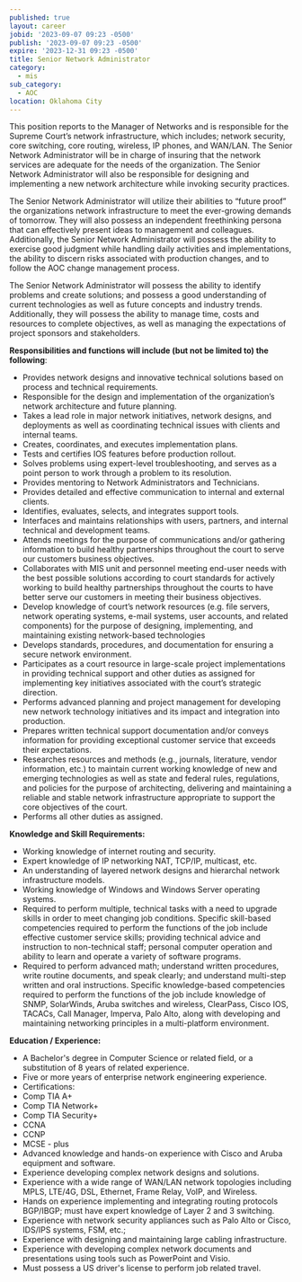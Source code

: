 ```yaml
---
published: true
layout: career
jobid: '2023-09-07 09:23 -0500'
publish: '2023-09-07 09:23 -0500'
expire: '2023-12-31 09:23 -0500'
title: Senior Network Administrator
category:
  - mis
sub_category:
  - AOC
location: Oklahoma City
---
```

This position reports to the Manager of Networks and is responsible for the Supreme Court’s network infrastructure, which includes; network security, core switching, core routing, wireless, IP phones, and WAN/LAN.  The Senior Network Administrator will be in charge of insuring that the network services are adequate for the needs of the organization.  The Senior Network Administrator will also be responsible for designing and implementing a new network architecture while invoking security practices. 

The Senior Network Administrator will utilize their abilities to “future proof” the organizations network infrastructure to meet the ever-growing demands of tomorrow. They will also possess an independent freethinking persona that can effectively present ideas to management and colleagues.  Additionally, the Senior Network Administrator will possess the ability to exercise good judgment while handling daily activities and implementations, the ability to discern risks associated with production changes, and to follow the AOC change management process.    

The Senior Network Administrator will possess the ability to identify problems and create solutions; and possess a good understanding of current technologies as well as future concepts and industry trends.  Additionally, they will possess the ability to manage time, costs and resources to complete objectives, as well as managing the expectations of project sponsors and stakeholders.   

**Responsibilities and functions will include (but not be limited to) the following**:
- Provides network designs and innovative technical solutions based on process and technical requirements.
- Responsible for the design and implementation of the organization’s network architecture and future planning.
- Takes a lead role in major network initiatives, network designs, and deployments as well as coordinating technical issues with clients and internal teams.
- Creates, coordinates, and executes implementation plans.
- Tests and certifies IOS features before production rollout.
- Solves problems using expert-level troubleshooting, and serves as a point person to work through a problem to its resolution.
- Provides mentoring to Network Administrators and Technicians.
- Provides detailed and effective communication to internal and external clients.
- Identifies, evaluates, selects, and integrates support tools.
- Interfaces and maintains relationships with users, partners, and internal technical and development teams.
- Attends meetings for the purpose of communications and/or gathering information to build healthy partnerships throughout the court to serve our customers business objectives.
- Collaborates with MIS unit and personnel meeting end-user needs with the best possible solutions according to court standards for actively working to build healthy partnerships throughout the courts to have better serve our customers in meeting their business objectives.
- Develop knowledge of court’s network resources (e.g. file servers, network operating systems, e-mail systems, user accounts, and related components) for the purpose of designing, implementing, and maintaining existing network-based technologies
- Develops standards, procedures, and documentation for ensuring a secure network environment.
- Participates as a court resource in large-scale project implementations in providing technical support and other duties as assigned for implementing key initiatives associated with the court’s strategic direction.
- Performs advanced planning and project management for developing new network technology initiatives and its impact and integration into production.
- Prepares written technical support documentation and/or conveys information for providing exceptional customer service that exceeds their expectations.
- Researches resources and methods (e.g., journals, literature, vendor information, etc.) to maintain current working knowledge of new and emerging technologies as well as state and federal rules, regulations, and policies for the purpose of architecting, delivering and maintaining a reliable and stable network infrastructure appropriate to support the core objectives of the court.
- Performs all other duties as assigned.
 
**Knowledge and Skill Requirements:**
- Working knowledge of internet routing and security.
- Expert knowledge of IP networking NAT, TCP/IP, multicast, etc.
- An understanding of layered network designs and hierarchal network infrastructure models.
- Working knowledge of Windows and Windows Server operating systems.
- Required to perform multiple, technical tasks with a need to upgrade skills in order to meet changing job conditions. Specific skill-based competencies required to perform the functions of the job include effective customer service skills; providing technical advice and instruction to non-technical staff; personal computer operation and ability to learn and operate a variety of software programs.
- Required to perform advanced math; understand written procedures, write routine documents, and speak clearly; and understand multi-step written and oral instructions. Specific knowledge-based competencies required to perform the functions of the job include knowledge of SNMP, SolarWinds, Aruba switches and wireless, ClearPass, Cisco IOS, TACACs, Call Manager, Imperva, Palo Alto, along with developing and maintaining networking principles in a multi-platform environment.

**Education / Experience:**
- A Bachelor's degree in Computer Science or related field, or a substitution of 8 years of related experience.
- Five or more years of enterprise network engineering experience.
- Certifications:
 - Comp TIA A+
 - Comp TIA Network+
 - Comp TIA Security+
 - CCNA
 - CCNP
 - MCSE - plus
- Advanced knowledge and hands-on experience with Cisco and Aruba equipment and software.
- Experience developing complex network designs and solutions.
- Experience with a wide range of WAN/LAN network topologies including MPLS, LTE/4G, DSL, Ethernet, Frame Relay, VoIP, and Wireless.
- Hands on experience implementing and integrating routing protocols BGP/IBGP; must have expert knowledge of Layer 2 and 3 switching.
- Experience with network security appliances such as Palo Alto or Cisco, IDS/IPS systems, FSM, etc.;
- Experience with designing and maintaining large cabling infrastructure.
- Experience with developing complex network documents and presentations using tools such as PowerPoint and Visio.
- Must possess a US driver's license to perform job related travel.  

